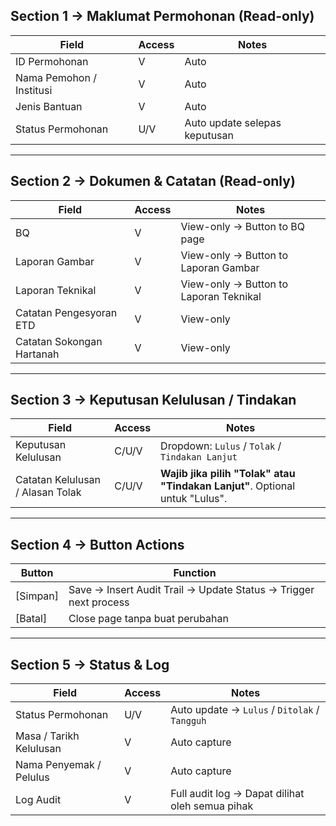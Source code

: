 ## Section 1 → Maklumat Permohonan (Read-only)

| Field                      | Access | Notes                                |
|---------------------------|--------|--------------------------------------|
| ID Permohonan             | V      | Auto                                 |
| Nama Pemohon / Institusi  | V      | Auto                                 |
| Jenis Bantuan             | V      | Auto                                 |
| Status Permohonan         | U/V    | Auto update selepas keputusan        |

---

## Section 2 → Dokumen & Catatan (Read-only)

| Field                     | Access | Notes                                 |
|--------------------------|--------|---------------------------------------|
| BQ                       | V      | View-only → Button to BQ page         |
| Laporan Gambar           | V      | View-only → Button to Laporan Gambar  |
| Laporan Teknikal         | V      | View-only → Button to Laporan Teknikal|
| Catatan Pengesyoran ETD  | V      | View-only                             |
| Catatan Sokongan Hartanah| V      | View-only                             |

---

## Section 3 → Keputusan Kelulusan / Tindakan

| Field                             | Access | Notes                                                                 |
|----------------------------------|--------|-----------------------------------------------------------------------|
| Keputusan Kelulusan              | C/U/V  | Dropdown: `Lulus` / `Tolak` / `Tindakan Lanjut`                      |
| Catatan Kelulusan / Alasan Tolak | C/U/V  | **Wajib jika pilih "Tolak" atau "Tindakan Lanjut"**. Optional untuk "Lulus". |

---

## Section 4 → Button Actions

| Button    | Function                                                                 |
|-----------|--------------------------------------------------------------------------|
| [Simpan]  | Save → Insert Audit Trail → Update Status → Trigger next process         |
| [Batal]   | Close page tanpa buat perubahan                                          |

---

## Section 5 → Status & Log

| Field                  | Access | Notes                                               |
|------------------------|--------|-----------------------------------------------------|
| Status Permohonan      | U/V    | Auto update → `Lulus` / `Ditolak` / `Tangguh`       |
| Masa / Tarikh Kelulusan| V      | Auto capture                                        |
| Nama Penyemak / Pelulus| V      | Auto capture                                        |
| Log Audit              | V      | Full audit log → Dapat dilihat oleh semua pihak     |
